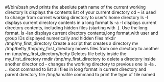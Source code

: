 #!/bin/bash
pwd prints the absolute path name of the current working directory
ls displays the contents list of your current directory
cd ~ is used to change from current working directory to user's home directory
ls -l displays current directory contents in a long format
ls -a -l displays current directory contents, including hidden files (starting with .). Use the long format.
ls -lan displays current directory contents,long format,with user and group IDs displayed numerically and hidden files
mkdir /tmp/my_first_directory Create a script that creates a directory
mv /tmp/betty /tmp/my_first_directory moves files from one directory to another
rm /tmp/my_first_directory/betty  Deletes file betty inside the my_first_directory
rmdir /tmp/my_first_directory to delete a directory inside another director
cd - changes the working directory to previous one
ls -la . .. /boot command to list all files in long format in current directory and parent directory
file /tmp/iamafile command to print the type of file named
